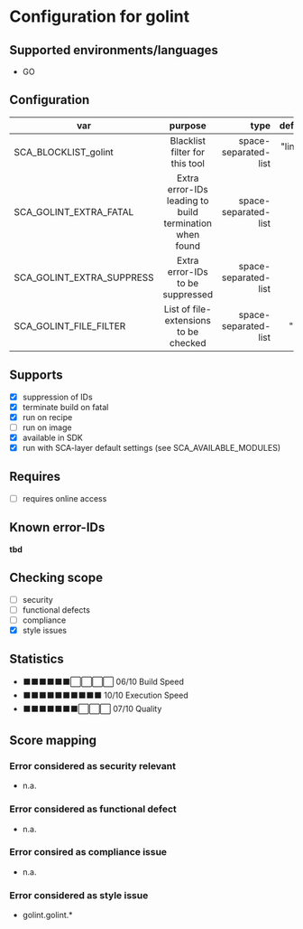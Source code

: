 # Configuration for golint

## Supported environments/languages

* GO

## Configuration

| var | purpose | type | default |
| ------------- |:-------------:| -----:| -----:
| SCA_BLOCKLIST_golint | Blacklist filter for this tool | space-separated-list | "linux-*"
| SCA_GOLINT_EXTRA_FATAL | Extra error-IDs leading to build termination when found | space-separated-list | ""
| SCA_GOLINT_EXTRA_SUPPRESS | Extra error-IDs to be suppressed | space-separated-list | ""
| SCA_GOLINT_FILE_FILTER | List of file-extensions to be checked | space-separated-list | ".go"

## Supports

* [x] suppression of IDs
* [x] terminate build on fatal
* [x] run on recipe
* [ ] run on image
* [x] available in SDK
* [x] run with SCA-layer default settings (see SCA_AVAILABLE_MODULES)

## Requires

* [ ] requires online access

## Known error-IDs

__tbd__

## Checking scope

* [ ] security
* [ ] functional defects
* [ ] compliance
* [x] style issues

## Statistics

* ⬛⬛⬛⬛⬛⬛⬜⬜⬜⬜ 06/10 Build Speed
* ⬛⬛⬛⬛⬛⬛⬛⬛⬛⬛ 10/10 Execution Speed
* ⬛⬛⬛⬛⬛⬛⬛⬜⬜⬜ 07/10 Quality

## Score mapping

### Error considered as security relevant

* n.a.

### Error considered as functional defect

* n.a.

### Error consired as compliance issue

* n.a.

### Error considered as style issue

* golint.golint.*
